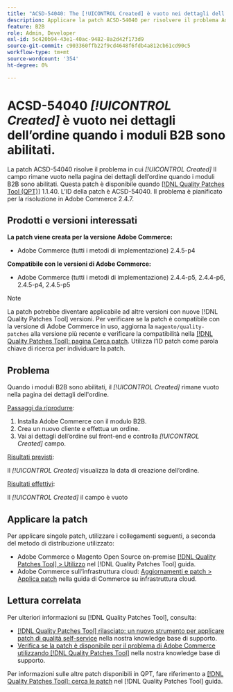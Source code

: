 ```yaml
---
title: "ACSD-54040: The [!UICONTROL Created] è vuoto nei dettagli dell’ordine quando i moduli B2B sono abilitati"
description: Applicare la patch ACSD-54040 per risolvere il problema Adobe Commerce in cui [!UICONTROL Created] è vuoto nella pagina dei dettagli dell’ordine quando i moduli B2B sono abilitati.
feature: B2B
role: Admin, Developer
exl-id: 5c420b94-43e1-40ac-9482-8a2d42f173d9
source-git-commit: c903360ffb22f9cd4648f6fdb4a812cb61cd90c5
workflow-type: tm+mt
source-wordcount: '354'
ht-degree: 0%

---
```


# ACSD-54040 *[!UICONTROL Created]* è vuoto nei dettagli dell’ordine quando i moduli B2B sono abilitati.

La patch ACSD-54040 risolve il problema in cui *[!UICONTROL Created]* Il campo rimane vuoto nella pagina dei dettagli dell’ordine quando i moduli B2B sono abilitati. Questa patch è disponibile quando [[!DNL Quality Patches Tool (QPT)]](/help/announcements/adobe-commerce-announcements/magento-quality-patches-released-new-tool-to-self-serve-quality-patches.md) 1.1.40. L’ID della patch è ACSD-54040. Il problema è pianificato per la risoluzione in Adobe Commerce 2.4.7.

## Prodotti e versioni interessati

**La patch viene creata per la versione Adobe Commerce:**

* Adobe Commerce (tutti i metodi di implementazione) 2.4.5-p4

**Compatibile con le versioni di Adobe Commerce:**

* Adobe Commerce (tutti i metodi di implementazione) 2.4.4-p5, 2.4.4-p6, 2.4.5-p4, 2.4.5-p5

>[!NOTE]
>
>La patch potrebbe diventare applicabile ad altre versioni con nuove [!DNL Quality Patches Tool] versioni. Per verificare se la patch è compatibile con la versione di Adobe Commerce in uso, aggiorna la `magento/quality-patches` alla versione più recente e verificare la compatibilità nella [[!DNL Quality Patches Tool]: pagina Cerca patch](https://experienceleague.adobe.com/tools/commerce-quality-patches/index.html). Utilizza l’ID patch come parola chiave di ricerca per individuare la patch.

## Problema

Quando i moduli B2B sono abilitati, il *[!UICONTROL Created]* rimane vuoto nella pagina dei dettagli dell&#39;ordine.

<u>Passaggi da riprodurre</u>:

1. Installa Adobe Commerce con il modulo B2B.
1. Crea un nuovo cliente e effettua un ordine.
1. Vai ai dettagli dell’ordine sul front-end e controlla *[!UICONTROL Created]* campo.

<u>Risultati previsti</u>:

Il *[!UICONTROL Created]* visualizza la data di creazione dell’ordine.

<u>Risultati effettivi</u>:

Il *[!UICONTROL Created]* il campo è vuoto

## Applicare la patch

Per applicare singole patch, utilizzare i collegamenti seguenti, a seconda del metodo di distribuzione utilizzato:

* Adobe Commerce o Magento Open Source on-premise [[!DNL Quality Patches Tool] > Utilizzo](https://experienceleague.adobe.com/docs/commerce-operations/tools/quality-patches-tool/usage.html) nel [!DNL Quality Patches Tool] guida.
* Adobe Commerce sull’infrastruttura cloud: [Aggiornamenti e patch > Applica patch](https://experienceleague.adobe.com/docs/commerce-cloud-service/user-guide/develop/upgrade/apply-patches.html) nella guida di Commerce su infrastruttura cloud.

## Lettura correlata

Per ulteriori informazioni su [!DNL Quality Patches Tool], consulta:

* [[!DNL Quality Patches Tool] rilasciato: un nuovo strumento per applicare patch di qualità self-service](/help/announcements/adobe-commerce-announcements/magento-quality-patches-released-new-tool-to-self-serve-quality-patches.md) nella nostra knowledge base di supporto.
* [Verifica se la patch è disponibile per il problema di Adobe Commerce utilizzando [!DNL Quality Patches Tool]](/help/support-tools/patches-available-in-qpt-tool/check-patch-for-magento-issue-with-magento-quality-patches.md) nella nostra knowledge base di supporto.

Per informazioni sulle altre patch disponibili in QPT, fare riferimento a [[!DNL Quality Patches Tool]: cerca le patch](https://experienceleague.adobe.com/tools/commerce-quality-patches/index.html) nel [!DNL Quality Patches Tool] guida.

